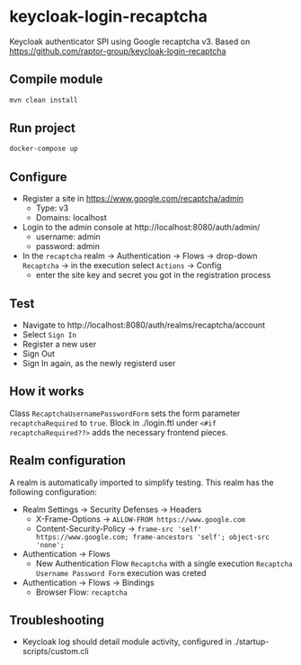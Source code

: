 # keycloak-login-recaptcha

Keycloak authenticator SPI using Google recaptcha v3.
Based on https://github.com/raptor-group/keycloak-login-recaptcha

## Compile module
```sh
mvn clean install
```

## Run project
```sh
docker-compose up
```

## Configure
- Register a site in https://www.google.com/recaptcha/admin
  - Type: v3
  - Domains: localhost
- Login to the admin console at http://localhost:8080/auth/admin/
  - username: admin
  - password: admin
- In the `recaptcha` realm -> Authentication -> Flows -> drop-down `Recaptcha` -> in the execution select `Actions` -> Config
  - enter the site key and secret you got in the registration process

## Test
- Navigate to http://localhost:8080/auth/realms/recaptcha/account
- Select `Sign In`
- Register a new user
- Sign Out
- Sign In again, as the newly registerd user

## How it works
Class  `RecaptchaUsernamePasswordForm` sets the form parameter `recaptchaRequired` to `true`.
Block in ./login.ftl under `<#if recaptchaRequired??>` adds the necessary frontend pieces.

## Realm configuration
A realm is automatically imported to simplify testing. This realm has the following configuration:
- Realm Settings -> Security Defenses -> Headers
  - X-Frame-Options -> `ALLOW-FROM https://www.google.com`
  - Content-Security-Policy -> `frame-src 'self' https://www.google.com; frame-ancestors 'self'; object-src 'none';`
- Authentication -> Flows
  - New Authentication Flow `Recaptcha` with a single execution `Recaptcha Username Password Form`
   execution was creted
- Authentication -> Flows -> Bindings
  - Browser Flow: `recaptcha`

## Troubleshooting
- Keycloak log should detail module activity, configured in ./startup-scripts/custom.cli
